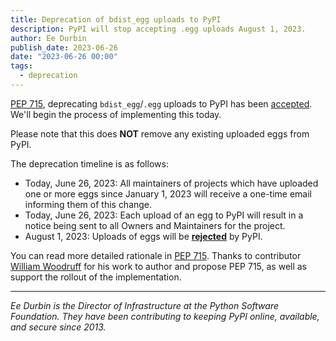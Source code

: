 ```yaml
---
title: Deprecation of bdist_egg uploads to PyPI
description: PyPI will stop accepting .egg uploads August 1, 2023.
author: Ee Durbin
publish_date: 2023-06-26
date: "2023-06-26 00:00"
tags:
  - deprecation
---
```


[PEP 715](https://peps.python.org/pep-0715/), deprecating `bdist_egg`/`.egg`
uploads to PyPI has been
[accepted](https://discuss.python.org/t/pep-715-disabling-bdist-egg-distribution-uploads-on-pypi/27610/13).
We'll begin the process of implementing this today.

Please note that this does **NOT** remove any existing uploaded eggs from PyPI.

The deprecation timeline is as follows:

- Today, June 26, 2023: All maintainers of projects which have uploaded one or
  more eggs since January 1, 2023 will receive a one-time email informing them
  of this change.
- Today, June 26, 2023: Each upload of an egg to PyPI will result in a notice
  being sent to all Owners and Maintainers for the project.
- August 1, 2023: Uploads of eggs will be [**rejected**](https://i.kym-cdn.com/photos/images/original/001/402/192/398.jpg) by PyPI.

You can read more detailed rationale in [PEP 715](https://peps.python.org/pep-0715/#rationale).
Thanks to contributor [William Woodruff](https://blog.yossarian.net) for his
work to author and propose PEP 715, as well as support the rollout of the
implementation.

---

_Ee Durbin is the Director of Infrastructure at
the Python Software Foundation.
They have been contributing to keeping PyPI online, available, and
secure since 2013._
